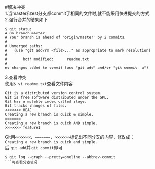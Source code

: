 #解决冲突  
1.当master和test分支都commit了相同的文件时,就不能采用快进提交的方式  
2.强行合并的结果如下  
```  
$ git status
# On branch master
# Your branch is ahead of 'origin/master' by 2 commits.
#
# Unmerged paths:
#   (use "git add/rm <file>..." as appropriate to mark resolution)
#
#       both modified:      readme.txt
#
no changes added to commit (use "git add" and/or "git commit -a")
```  

3.查看冲突  
使用`$ vi readme.txt`查看文件内容   
```  
Git is a distributed version control system.
Git is free software distributed under the GPL.
Git has a mutable index called stage.
Git tracks changes of files.
<<<<<<< HEAD
Creating a new branch is quick & simple.
=======
Creating a new branch is quick AND simple.
>>>>>>> feature1
``` 
Git用`<<<<<<<`，`=======`，`>>>>>>>`标记出不同分支的内容，修改成：  
`Creating a new branch is quick and simple.`  
后 `git add`并 `git commit`即可   

```  
$ git log --graph --pretty=oneline --abbrev-commit
```可查看分支情况